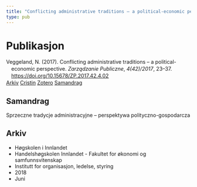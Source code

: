 ```yaml
---
title: "Conflicting administrative traditions – a political-economic perspective"
type: pub
---
```

<h1>Publikasjon</h1>
<article id="csl-bib-container-J6AKWC5M" class="csl-bib-container">
  <div class="csl-bib-body" style="line-height: 1.35; padding-left: 1em; text-indent:-1em;">
  <div class="csl-entry">Veggeland, N. (2017). Conflicting administrative traditions &#x2013; a political-economic perspective. <i>Zarz&#x105;dzanie Publiczne</i>, <i>4(42)/2017</i>, 23&#x2013;37. <a href="https://doi.org/10.15678/ZP.2017.42.4.02">https://doi.org/10.15678/ZP.2017.42.4.02</a></div>
</div>
  <div class="csl-bib-buttons">
    <a href="#taxonomy-article-J6AKWC5M" class="csl-bib-button">Arkiv</a>
    <a href="https://app.cristin.no/results/show.jsf?id=1588845" alt="Cristin URL" class="csl-bib-button">Cristin</a>
    <a href="http://zotero.org/groups/5022929/items/J6AKWC5M" alt="Zotero URL" class="csl-bib-button">Zotero</a>
    <a href="#abstract-article-J6AKWC5M" class="csl-bib-button">Samandrag</a>
  </div>
  <div id="csl-bib-meta-container-J6AKWC5M"></div>
</article>
<div id="csl-bib-meta-J6AKWC5M" class="csl-bib-meta">
  <article id="abstract-article-J6AKWC5M" class="abstract-article">
    <h1>Samandrag</h1>
    Sprzeczne tradycje administracyjne – perspektywa polityczno-gospodarcza
  </article>
  <article id="taxonomy-article-J6AKWC5M" class="taxonomy-article">
    <h1>Arkiv</h1>
    <ul>
      <li>Høgskolen i Innlandet</li>
      <li>Handelshøgskolen Innlandet - Fakultet for økonomi og samfunnsvitenskap</li>
      <li>Institutt for organisasjon, ledelse, styring</li>
      <li>2018</li>
      <li>Juni</li>
    </ul>
  </article>
</div>
